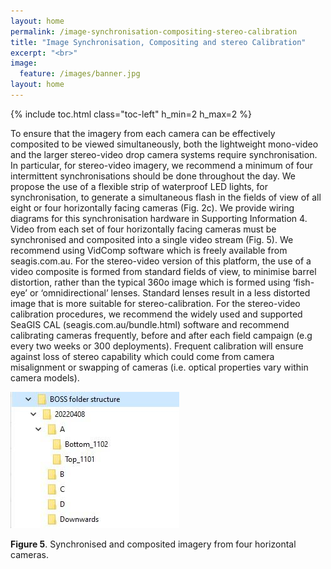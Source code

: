 ```yaml
---
layout: home
permalink: /image-synchronisation-compositing-stereo-calibration
title: "Image Synchronisation, Compositing and stereo Calibration"
excerpt: "<br>"
image:
  feature: /images/banner.jpg
layout: home
---
```

{% include toc.html class="toc-left" h_min=2 h_max=2 %}

To ensure that the imagery from each camera can be effectively composited to be viewed simultaneously, both the lightweight mono-video and the larger stereo-video drop camera systems require synchronisation. In particular, for stereo-video imagery, we recommend a minimum of four intermittent synchronisations should be done throughout the day. We propose the use of a flexible strip of waterproof LED lights, for synchronisation, to generate a simultaneous flash in the fields of view of all eight or four horizontally facing cameras (Fig. 2c). We provide wiring diagrams for this synchronisation hardware in Supporting Information 4. Video from each set of four horizontally facing cameras must be synchronised and composited into a single video stream (Fig. 5). We recommend using VidComp software which is freely available from seagis.com.au. For the stereo-video version of this platform, the use of a video composite is formed from standard fields of view, to minimise barrel distortion, rather than the typical 360o image which is formed using ‘fish-eye’ or ‘omnidirectional’ lenses. Standard lenses result in a less distorted image that is more suitable for stereo-calibration. For the stereo-video calibration procedures, we recommend the widely used and supported SeaGIS CAL (seagis.com.au/bundle.html) software and recommend calibrating cameras frequently, before and after each field campaign (e.g every two weeks or 300 deployments). Frequent calibration will ensure against loss of stereo capability which could come from camera misalignment or swapping of cameras (i.e. optical properties vary within camera models). 

![alt_text](images/figure5.png "image_tooltip")

**Figure 5**. Synchronised and composited imagery from four horizontal cameras.
